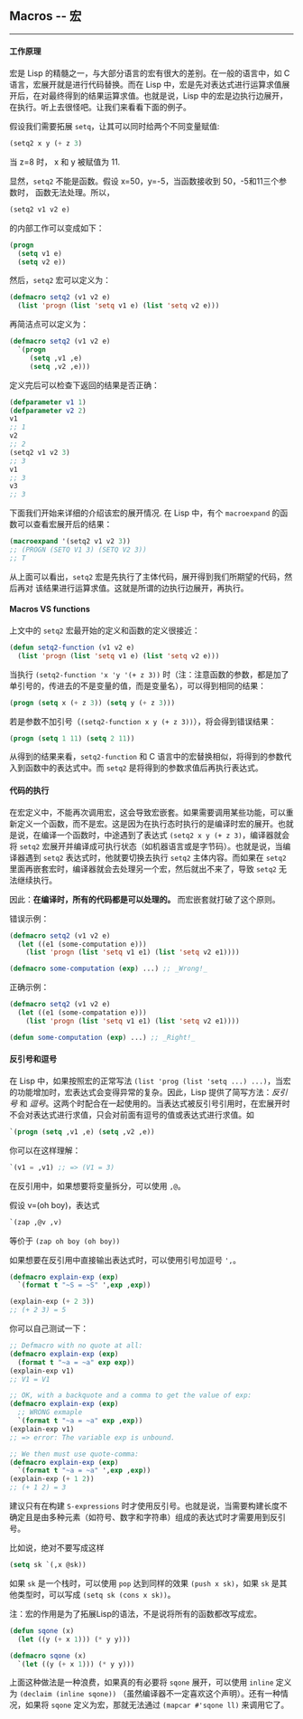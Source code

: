## Macros -- 宏

---

#### 工作原理

宏是 Lisp 的精髓之一，与大部分语言的宏有很大的差别。在一般的语言中，如 C 语言，宏展开就是进行代码替换。而在 Lisp 中，宏是先对表达式进行运算求值展开后，在对最终得到的结果运算求值。也就是说，Lisp 中的宏是边执行边展开，在执行。听上去很怪吧。让我们来看看下面的例子。

假设我们需要拓展 `setq`，让其可以同时给两个不同变量赋值:
~~~lisp
(setq2 x y (+ z 3)
~~~
当 z=8 时， x 和 y 被赋值为 11.

显然，`setq2` 不能是函数。假设 x=50，y=-5，当函数接收到 50，-5和11三个参数时，
函数无法处理。所以，
~~~lisp
(setq2 v1 v2 e)
~~~
的内部工作可以变成如下：
~~~lisp
(progn
  (setq v1 e)
  (setq v2 e))
~~~

然后，`setq2` 宏可以定义为：
~~~lisp
(defmacro setq2 (v1 v2 e)
  (list 'progn (list 'setq v1 e) (list 'setq v2 e)))
~~~
再简洁点可以定义为：
~~~lisp
(defmacro setq2 (v1 v2 e)
  `(progn
	 (setq ,v1 ,e)
	 (setq ,v2 ,e)))
~~~

定义完后可以检查下返回的结果是否正确：
~~~lisp
(defparameter v1 1)
(defparameter v2 2)
v1
;; 1
v2
;; 2
(setq2 v1 v2 3)
;; 3
v1
;; 3
v3
;; 3
~~~

下面我们开始来详细的介绍该宏的展开情况.
在 Lisp 中，有个 `macroexpand` 的函数可以查看宏展开后的结果：
~~~lisp
(macroexpand '(setq2 v1 v2 3))
;; (PROGN (SETQ V1 3) (SETQ V2 3))
;; T
~~~
从上面可以看出，`setq2` 宏是先执行了主体代码，展开得到我们所期望的代码，然后再对
该结果进行运算求值。这就是所谓的边执行边展开，再执行。


#### Macros VS functions

上文中的 `setq2` 宏最开始的定义和函数的定义很接近：
~~~lisp
(defun setq2-function (v1 v2 e)
  (list 'progn (list 'setq v1 e) (list 'setq v2 e)))
~~~
当执行 `(setq2-function 'x 'y '(+ z 3))` 时（注：注意函数的参数，都是加了单引号的，传进去的不是变量的值，而是变量名），可以得到相同的结果：
~~~lisp
(progn (setq x (+ z 3)) (setq y (+ z 3)))
~~~
若是参数不加引号（`(setq2-function x y (+ z 3))`），将会得到错误结果：
~~~lisp
(progn (setq 1 11) (setq 2 11))
~~~
从得到的结果来看，`setq2-function` 和 C 语言中的宏替换相似，将得到的参数代入到函数中的表达式中。而 `setq2` 是将得到的参数求值后再执行表达式。

#### 代码的执行

在宏定义中，不能再次调用宏，这会导致宏嵌套。如果需要调用某些功能，可以重新定义一个函数，而不是宏。这是因为在执行态时执行的是编译时宏的展开。也就是说，在编译一个函数时，中途遇到了表达式 `(setq2 x y (+ z 3)`，编译器就会将 `setq2` 宏展开并编译成可执行状态（如机器语言或是字节码）。也就是说，当编译器遇到 `setq2` 表达式时，他就要切换去执行 `setq2` 主体内容。而如果在 `setq2` 里面再嵌套宏时，编译器就会去处理另一个宏，然后就出不来了，导致 `setq2` 无法继续执行。

因此：**在编译时，所有的代码都是可以处理的。**
而宏嵌套就打破了这个原则。

错误示例：
~~~lisp
(defmacro setq2 (v1 v2 e)
  (let ((e1 (some-computation e)))
    (list 'progn (list 'setq v1 e1) (list 'setq v2 e1))))

(defmacro some-computation (exp) ...) ;; _Wrong!_
~~~

正确示例：
~~~lisp
(defmacro setq2 (v1 v2 e)
  (let ((e1 (some-compatation e)))
    (list 'progn (list 'setq v1 e1) (list 'setq v2 e1))))

(defun some-computation (exp) ...) ;; _Right!_
~~~

#### 反引号和逗号

在 Lisp 中，如果按照宏的正常写法 `(list 'prog (list 'setq ...) ...)`，当宏的功能增加时，宏表达式会变得异常的复杂。因此，Lisp 提供了简写方法：_反引号_ 和 _逗号_。这两个时配合在一起使用的。当表达式被反引号引用时，在宏展开时不会对表达式进行求值，只会对前面有逗号的值或表达式进行求值。如
~~~lisp
`(progn (setq ,v1 ,e) (setq ,v2 ,e))
~~~

你可以在这样理解：
~~~lisp
`(v1 = ,v1) ;; => (V1 = 3)
~~~

在反引用中，如果想要将变量拆分，可以使用 `,@`。

假设 v=(oh boy)，表达式
~~~lisp
`(zap ,@v ,v)
~~~
等价于 `(zap oh boy (oh boy))`


如果想要在反引用中直接输出表达式时，可以使用引号加逗号 `',`。

~~~lisp
(defmacro explain-exp (exp)
  `(format t "~S = ~S" ',exp ,exp))

(explain-exp (+ 2 3))
;; (+ 2 3) = 5
~~~

你可以自己测试一下：
~~~lisp
;; Defmacro with no quote at all:
(defmacro explain-exp (exp)
  (format t "~a = ~a" exp exp))
(explain-exp v1)
;; V1 = V1

;; OK, with a backquote and a comma to get the value of exp:
(defmacro explain-exp (exp)
  ;; WRONG exmaple
  `(format t "~a = ~a" exp ,exp))
(explain-exp v1)
;; => error: The variable exp is unbound.

;; We then must use quote-comma:
(defmacro explain-exp (exp)
  `(format t "~a = ~a" ',exp ,exp))
(explain-exp (+ 1 2))
;; (+ 1 2) = 3
~~~

建议只有在构建 `S-expressions` 时才使用反引号。也就是说，当需要构建长度不确定且是由多种元素（如符号、数字和字符串）组成的表达式时才需要用到反引号。

比如说，绝对不要写成这样
~~~lisp
(setq sk `(,x @sk))
~~~
如果 `sk` 是一个栈时，可以使用 `pop` 达到同样的效果 `(push x sk)`，如果 `sk` 是其他类型时，可以写成 `(setq sk (cons x sk))`。

注：宏的作用是为了拓展Lisp的语法，不是说将所有的函数都改写成宏。

~~~lisp
(defun sqone (x)
  (let ((y (+ x 1))) (* y y)))

(defmacro sqone (x)
  `(let ((y (+ x 1))) (* y y)))
~~~
上面这种做法是一种浪费，如果真的有必要将 `sqone` 展开，可以使用 `inline` 定义为 `(declaim (inline sqone))` （虽然编译器不一定喜欢这个声明）。还有一种情况，如果将 `sqone` 定义为宏，那就无法通过 `(mapcar #'sqone ll)` 来调用它了。

